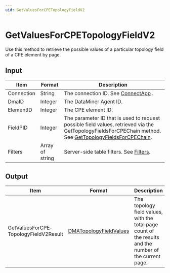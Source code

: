 ```yaml
---
uid: GetValuesForCPETopologyFieldV2
---
```


# GetValuesForCPETopologyFieldV2

Use this method to retrieve the possible values of a particular topology field of a CPE element by page.

## Input

| Item       | Format          | Description                                                                                                                                                                                 |
|------------|-----------------|---------------------------------------------------------------------------------------------------------------------------------------------------------------------------------------------|
| Connection | String          | The connection ID. See [ConnectApp](xref:ConnectApp) .                                                                                                            |
| DmaID      | Integer         | The DataMiner Agent ID.                                                                                                                                                                     |
| ElementID  | Integer         | The CPE element ID.                                                                                                                                                                         |
| FieldPID   | Integer         | The parameter ID that is used to request possible field values, retrieved via the GetTopologyFieldsForCPEChain method. See [GetTopologyFieldsForCPEChain](xref:GetTopologyFieldsForCPEChain). |
| Filters    | Array of string | Server-side table filters. See [Filters](xref:GetTableForParameterFiltered#filters).                                                                                                          |

## Output

| Item                                  | Format                                                                       | Description                                                                                             |
|---------------------------------------|------------------------------------------------------------------------------|---------------------------------------------------------------------------------------------------------|
| GetValuesForCPE­TopologyFieldV2Result | [DMATopologyFieldValues](xref:DMATopologyFieldValues) | The topology field values, with the total page count of the results and the number of the current page. |


